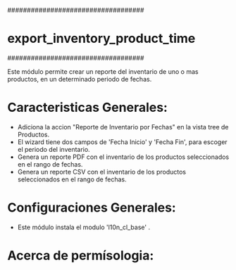 ###################################
# export_inventory_product_time #
###################################

Este módulo permite crear un reporte del inventario de uno o mas productos, en un determinado periodo de fechas.

Caracteristicas Generales:
=========================

- Adiciona la accion "Reporte de Inventario por Fechas" en la vista tree de Productos.
- El wizard tiene dos campos de 'Fecha Inicio' y 'Fecha Fin', para escoger el periodo del inventario.
- Genera un reporte PDF con el inventario de los productos seleccionados en el rango de fechas.
- Genera un reporte CSV con el inventario de los productos seleccionados en el rango de fechas.


Configuraciones Generales:
=========================
- Este módulo instala el modulo 'l10n_cl_base' .

Acerca de permísologia:
======================
